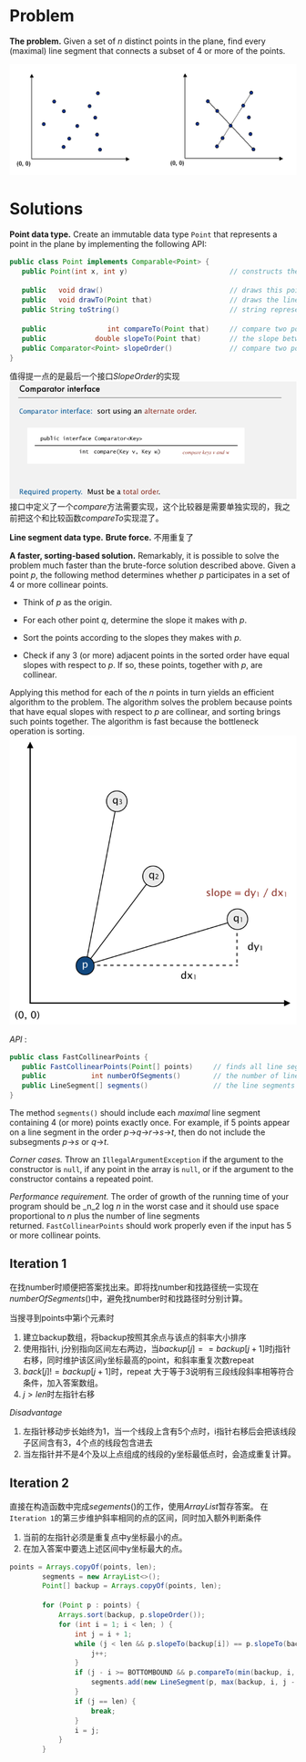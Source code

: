 # Problem
**The problem.** Given a set of _n_ distinct points in the plane, find every (maximal) line segment that connects a subset of 4 or more of the points.

![image.png](https://raw.githubusercontent.com/XuandYu000/picture/main/202410192231916.png)

# Solutions
**Point data type.** Create an immutable data type `Point` that represents a point in the plane by implementing the following API:
```java
public class Point implements Comparable<Point> {
   public Point(int x, int y)                         // constructs the point (x, y)

   public   void draw()                               // draws this point
   public   void drawTo(Point that)                   // draws the line segment from this point to that point
   public String toString()                           // string representation

   public               int compareTo(Point that)     // compare two points by y-coordinates, breaking ties by x-coordinates
   public            double slopeTo(Point that)       // the slope between this point and that point
   public Comparator<Point> slopeOrder()              // compare two points by slopes they make with this point
}
```

值得提一点的是最后一个接口$SlopeOrder$的实现
![image.png](https://raw.githubusercontent.com/XuandYu000/picture/main/202410192235944.png)
接口中定义了一个$compare$方法需要实现，这个比较器是需要单独实现的，我之前把这个和比较函数$compareTo$实现混了。

**Line segment data type.** **Brute force.** 不用重复了

**A faster, sorting-based solution.** Remarkably, it is possible to solve the problem much faster than the brute-force solution described above. Given a point _p_, the following method determines whether _p_ participates in a set of 4 or more collinear points.

- Think of _p_ as the origin.
    
- For each other point _q_, determine the slope it makes with _p_.
    
- Sort the points according to the slopes they makes with _p_.
    
- Check if any 3 (or more) adjacent points in the sorted order have equal slopes with respect to _p_. If so, these points, together with _p_, are collinear.

Applying this method for each of the _n_ points in turn yields an efficient algorithm to the problem. The algorithm solves the problem because points that have equal slopes with respect to _p_ are collinear, and sorting brings such points together. The algorithm is fast because the bottleneck operation is sorting.
![image.png](https://raw.githubusercontent.com/XuandYu000/picture/main/202410192242486.png)

*API* :
```java
public class FastCollinearPoints {
   public FastCollinearPoints(Point[] points)     // finds all line segments containing 4 or more points
   public           int numberOfSegments()        // the number of line segments
   public LineSegment[] segments()                // the line segments
}
```

The method `segments()` should include each _maximal_ line segment containing 4 (or more) points exactly once. For example, if 5 points appear on a line segment in the order _p_→_q_→_r_→_s_→_t_, then do not include the subsegments _p_→_s_ or _q_→_t_.

_Corner cases._ Throw an `IllegalArgumentException` if the argument to the constructor is `null`, if any point in the array is `null`, or if the argument to the constructor contains a repeated point.

_Performance requirement._ The order of growth of the running time of your program should be _n_2 log _n_ in the worst case and it should use space proportional to _n_ plus the number of line segments returned. `FastCollinearPoints` should work properly even if the input has 5 or more collinear points.

## Iteration 1
在找number时顺便把答案找出来。即将找number和找路径统一实现在$numberOfSegments()$中，避免找number时和找路径时分别计算。

当搜寻到points中第i个元素时
1. 建立backup数组，将backup按照其余点与该点的斜率大小排序
2. 使用指针i, j分别指向区间左右两边，当$backup[j] == backup[j+1]$时j指针右移，同时维护该区间y坐标最高的point，和斜率重复次数repeat
3. $back[j]!=backup[j+1]$时，repeat 大于等于3说明有三段线段斜率相等符合条件，加入答案数组。
4. $j>len$时左指针右移

*Disadvantage* 
1. 左指针移动步长始终为1，当一个线段上含有5个点时，i指针右移后会把该线段子区间含有3，4个点的线段包含进去
2. 当左指针并不是4个及以上点组成的线段的y坐标最低点时，会造成重复计算。

## Iteration 2
直接在构造函数中完成$segements()$的工作，使用$ArrayList$暂存答案。
在`Iteration 1`的第三步维护斜率相同的点的区间，同时加入额外判断条件
1. 当前的左指针必须是重复点中y坐标最小的点。
2. 在加入答案中要选上述区间中y坐标最大的点。

```java
points = Arrays.copyOf(points, len);
        segments = new ArrayList<>();
        Point[] backup = Arrays.copyOf(points, len);

        for (Point p : points) {
            Arrays.sort(backup, p.slopeOrder());
            for (int i = 1; i < len; ) {
                int j = i + 1;
                while (j < len && p.slopeTo(backup[i]) == p.slopeTo(backup[j])) {
                    j++;
                }
                if (j - i >= BOTTOMBOUND && p.compareTo(min(backup, i, j - 1)) < 0) {
                    segments.add(new LineSegment(p, max(backup, i, j - 1)));
                }
                if (j == len) {
                    break;
                }
                i = j;
            }
        }
```